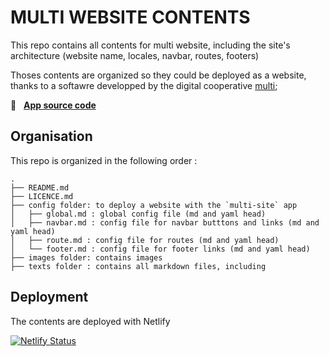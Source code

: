 # MULTI WEBSITE CONTENTS

This repo contains all contents for multi website, including the site's architecture (website name, locales, navbar, routes, footers)

Thoses contents are organized so they could be deployed as a website, thanks to a softawre developped by the digital cooperative [multi](https://multi.coop);

🚀 &nbsp; [**App source code**](https://github.com/co-demos/multi-site-app)




## Organisation

This repo is organized in the following order : 

```
.
├── README.md
├── LICENCE.md
├── config folder: to deploy a website with the `multi-site` app
│   ├── global.md : global config file (md and yaml head)
│   ├── navbar.md : config file for navbar butttons and links (md and yaml head)
│   ├── route.md : config file for routes (md and yaml head)
│   └── footer.md : config file for footer links (md and yaml head)
├── images folder: contains images
├── texts folder : contains all markdown files, including 

```



## Deployment 

The contents are deployed with Netlify 

[![Netlify Status](https://api.netlify.com/api/v1/badges/5a774814-2a6a-4da7-a8b5-1cc3d654df2a/deploy-status)](https://app.netlify.com/sites/multi-site-app-test/deploys)


